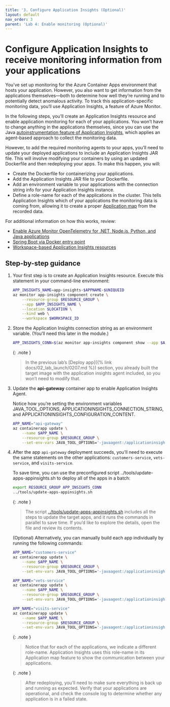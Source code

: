 ```yaml
---
title: '3. Configure Application Insights (Optional)'
layout: default
nav_order: 3
parent: 'Lab 4: Enable monitoring (Optional)'
---
```


# Configure Application Insights to receive monitoring information from your applications

You’ve set up monitoring for the Azure Container Apps environment that hosts your application. However, you also want to get information from the applications themselves—both to determine how well they’re running and to potentially detect anomalous activity. To track this application-specific monitoring data, you‘ll use Application Insights, a feature of Azure Monitor.

In the following steps, you’ll create an Application Insights resource and enable application monitoring for each of your applications. You won’t have to change anything in the applications themselves, since you can use the Java [autoinstrumentation feature of Application Insights](https://learn.microsoft.com/azure/azure-monitor/app/codeless-overview), which applies an agent-based approach to collect the monitoring data.

However, to add the required monitoring agents to your apps, you’ll need to update your deployed applications to include an Application Insights JAR file. This will involve modifying your containers by using an updated Dockerfile and then redeploying your apps. To make this happen, you will:

- Create the Dockerfile for containerizing your applications.
- Add the Application Insights JAR file to your Dockerfile.
- Add an environment variable to your applications with the connection string info for your Application Insights instance.
- Define a role-name for each of the applications in the cluster. This tells Application Insights which of your applications the monitoring data is coming from, allowing it to create a proper [Application map](https://learn.microsoft.com/azure/azure-monitor/app/app-map?tabs=net) from the recorded data.

For additional information on how this works, review:

- [Enable Azure Monitor OpenTelemetry for .NET, Node.js, Python, and Java applications](https://learn.microsoft.com/en-us/azure/azure-monitor/app/opentelemetry-enable?tabs=java)
- [Spring Boot via Docker entry point](https://learn.microsoft.com/azure/azure-monitor/app/java-spring-boot#spring-boot-via-docker-entry-point)
- [Workspace-based Application Insights resources](https://learn.microsoft.com/azure/azure-monitor/app/create-workspace-resource)

## Step-by-step guidance

1.  Your first step is to create an Application Insights resource. Execute this statement in your command-line environment:

    ```bash
    APP_INSIGHTS_NAME=app-insights-$APPNAME-$UNIQUEID
    az monitor app-insights component create \
        --resource-group $RESOURCE_GROUP \
        --app $APP_INSIGHTS_NAME \
        --location $LOCATION \
        --kind web \
        --workspace $WORKSPACE_ID
    ```

1.  Store the Application Insights connection string as an environment variable. (You’ll need this later in the module.)

    ```bash
    APP_INSIGHTS_CONN=$(az monitor app-insights component show --app $APP_INSIGHTS_NAME -g $RESOURCE_GROUP --query connectionString --output tsv)
    ```

    {: .note }
    > In the previous lab’s [Deploy app]({% link docs/02_lab_launch/0207.md %}) section, you already built the target image with the application insights agent included, so you won’t need to modify that.

1.  Update the **api-gateway** container app to enable Application Insights Agent.

    Notice how you’re setting the environment variables JAVA_TOOL_OPTIONS, APPLICATIONINSIGHTS_CONNECTION_STRING, and APPLICATIONINSIGHTS_CONFIGURATION_CONTENT.

    ```bash
    APP_NAME="api-gateway"
    az containerapp update \
        --name $APP_NAME \
        --resource-group $RESOURCE_GROUP \
        --set-env-vars JAVA_TOOL_OPTIONS='-javaagent:/applicationinsights-agent.jar' APPLICATIONINSIGHTS_CONNECTION_STRING="$APP_INSIGHTS_CONN" APPLICATIONINSIGHTS_CONFIGURATION_CONTENT='{"role": {"name": "'$APP_NAME'"}}'
    ```

1.  After the app `api-gateway` deployment succeeds, you’ll need to execute the same statements on the other applications: `customers-service`, `vets-service`, and `visits-service`.

    To save time, you can use the preconfigured script ../tools/update-apps-appinsights.sh to deploy all of the apps in a batch:

    ```bash
    export RESOURCE_GROUP APP_INSIGHTS_CONN
    ../tools/update-apps-appinsights.sh
    ```

    {: .note }
    > The script [../tools/update-apps-appinsights.sh](https://github.com/Azure-Samples/java-on-aca/blob/main/tools/update-apps-appinsights.sh) includes all the steps to update the target apps, and it runs the commands in parallel to save time. If you’d like to explore the details, open the file and review its contents.

    (Optional) Alternatively, you can manually build each app individually by running the following commands:

    ```bash
    APP_NAME="customers-service"
    az containerapp update \
        --name $APP_NAME \
        --resource-group $RESOURCE_GROUP \
        --set-env-vars JAVA_TOOL_OPTIONS='-javaagent:/applicationinsights-agent.jar' APPLICATIONINSIGHTS_CONNECTION_STRING="$APP_INSIGHTS_CONN" APPLICATIONINSIGHTS_CONFIGURATION_CONTENT='{"role": {"name": "'$APP_NAME'"}}'

    APP_NAME="vets-service"
    az containerapp update \
        --name $APP_NAME \
        --resource-group $RESOURCE_GROUP \
        --set-env-vars JAVA_TOOL_OPTIONS='-javaagent:/applicationinsights-agent.jar' APPLICATIONINSIGHTS_CONNECTION_STRING="$APP_INSIGHTS_CONN" APPLICATIONINSIGHTS_CONFIGURATION_CONTENT='{"role": {"name": "'$APP_NAME'"}}'

    APP_NAME="visits-service"
    az containerapp update \
        --name $APP_NAME \
        --resource-group $RESOURCE_GROUP \
        --set-env-vars JAVA_TOOL_OPTIONS='-javaagent:/applicationinsights-agent.jar' APPLICATIONINSIGHTS_CONNECTION_STRING="$APP_INSIGHTS_CONN" APPLICATIONINSIGHTS_CONFIGURATION_CONTENT='{"role": {"name": "'$APP_NAME'"}}'
    ```

    {: .note }
    > Notice that for each of the applications, we indicate a different role-name. Application Insights uses this role-name in its Application map feature to show the communication between your applications.

    {: .note }
    > After redeploying, you’ll need to make sure everything is back up and running as expected. Verify that your applications are operational, and check the console log to determine whether any application is in a failed state.

